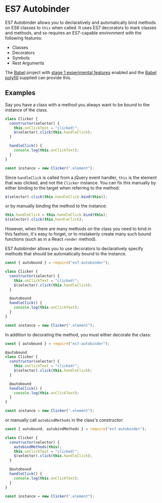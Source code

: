 ES7 Autobinder
==============

ES7 Autobinder allows you to declaratively and automatically bind methods on ES6 classes to `this` when called. It uses ES7 decorators to mark classes and methods, and so requires an ES7-capable environment with the following features:

* Classes
* Decorators
* Symbols
* Rest Arguments

The [Babel](http://babeljs.io/) project with [stage 1 experimental features](http://babeljs.io/docs/usage/experimental/) enabled and the [Babel polyfill](http://babeljs.io/docs/usage/polyfill/) supplied can provide this.

Examples
--------

Say you have a class with a method you always want to be bound to the instance of the class.

```javascript
class Clicker {
  constructor(selector) {
    this.onClickText = "clicked!";
    $(selector).click(this.handleClick);
  }

  handleClick() {
    console.log(this.onClickText);
  }
}

const instance = new Clicker(".element");
```

Since `handleClick` is called from a jQuery event handler, `this` is the element that was clicked, and not the `Clicker` instance. You can fix this manually by either binding to the target when referring to the method:

```javascript
$(selector).click(this.handleClick.bind(this));
```

or by manually binding the method to the instance:

```javascript
this.handleClick = this.handleClick.bind(this);
$(selector).click(this.handleClick);
```

However, when there are many methods on the class you need to bind in this fashion, it's easy to forget, or to mistakenly create many such bound functions (such as in a React `render` method).

ES7 Autobinder allows you to use decorators to declaratively specify methods that should be automatically bound to the instance.

```javascript
const { autobound } = require("es7-autobinder");

class Clicker {
  constructor(selector) {
    this.onClickText = "clicked!";
    $(selector).click(this.handleClick);
  }

  @autobound
  handleClick() {
    console.log(this.onClickText);
  }
}

const instance = new Clicker(".element");
```

In addition to decorating the method, you must either decorate the class:

```javascript
const { autobound } = require("es7-autobinder");

@autobound
class Clicker {
  constructor(selector) {
    this.onClickText = "clicked!";
    $(selector).click(this.handleClick);
  }

  @autobound
  handleClick() {
    console.log(this.onClickText);
  }
}

const instance = new Clicker(".element");
```

or manually call `autobindMethods` in the class's constructor:

```javascript
const { autobound, autobindMethods } = require("es7-autobinder");

class Clicker {
  constructor(selector) {
    autobindMethods(this);
    this.onClickText = "clicked!";
    $(selector).click(this.handleClick);
  }

  @autobound
  handleClick() {
    console.log(this.onClickText);
  }
}

const instance = new Clicker(".element");
```
